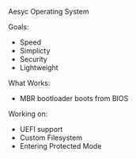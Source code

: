 Aesyc Operating System

Goals:
  - Speed
  - Simplicty
  - Security
  - Lightweight
    
What Works:
  - MBR bootloader boots from BIOS
    
Working on:
  - UEFI support
  - Custom Filesystem
  - Entering Protected Mode
